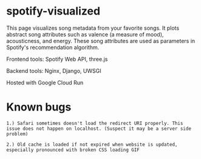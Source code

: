 # spotify-visualized

This page visualizes song metadata from your favorite songs. It plots abstract song attributes such as valence (a measure of mood), acousticness, and energy. These song attributes are used as parameters in Spotify's recommendation algorithm.

Frontend tools: Spotify Web API, three.js

Backend tools: Nginx, Django, UWSGI

Hosted with Google Cloud Run


# Known bugs
```
1.) Safari sometimes doesn't load the redirect URI properly. This issue does not happen on localhost. (Suspect it may be a server side problem)

2.) Old cache is loaded if not expired when website is updated, especially pronounced with broken CSS loading GIF
```